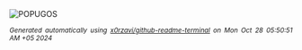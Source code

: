 <div align="justify">
<picture>
    <source media="(prefers-color-scheme: dark)" srcset="https://i.ibb.co/kHCdTz9/output-gif.gif">
    <source media="(prefers-color-scheme: light)" srcset="https://i.ibb.co/kHCdTz9/output-gif.gif">
    <img alt="POPUGOS" src="https://i.ibb.co/kHCdTz9/output-gif.gif">
</picture>

<sub><i>Generated automatically using [x0rzavi/github-readme-terminal](https://github.com/x0rzavi/github-readme-terminal) on Mon Oct 28 05:50:51 AM +05 2024</i></sub>
</div>